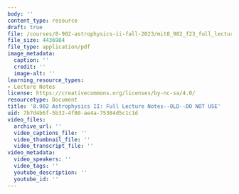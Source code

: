 ```yaml
---
body: ''
content_type: resource
draft: true
file: /courses/8-902-astrophysics-ii-fall-2023/mit8_902_f23_full_lecture_notes.pdf
file_size: 4436984
file_type: application/pdf
image_metadata:
  caption: ''
  credit: ''
  image-alt: ''
learning_resource_types:
- Lecture Notes
license: https://creativecommons.org/licenses/by-nc-sa/4.0/
resourcetype: Document
title: '8.902 Astrophysics II: Full Lecture Notes--OLD--DO NOT USE'
uid: 7b7d4b6f-5b32-4f80-ae4a-75384d5c1c1d
video_files:
  archive_url: ''
  video_captions_file: ''
  video_thumbnail_file: ''
  video_transcript_file: ''
video_metadata:
  video_speakers: ''
  video_tags: ''
  youtube_description: ''
  youtube_id: ''
---
```

